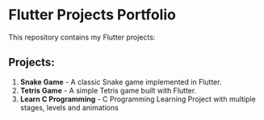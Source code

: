 # Flutter Projects Portfolio

This repository contains my Flutter projects:

## Projects:
1. **Snake Game**  - A classic Snake game implemented in Flutter.
2. **Tetris Game** - A simple Tetris game built with Flutter.
3. **Learn C Programming** - C Programming Learning Project with multiple stages, levels and animations
